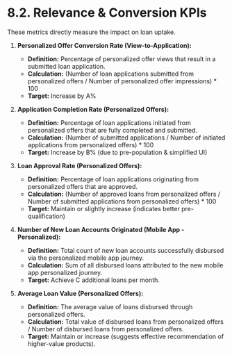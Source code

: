 # 8.2. Relevance & Conversion KPIs

These metrics directly measure the impact on loan uptake.

1.  **Personalized Offer Conversion Rate (View-to-Application):**
    *   **Definition:** Percentage of personalized offer views that result in a submitted loan application.
    *   **Calculation:** (Number of loan applications submitted from personalized offers / Number of personalized offer impressions) * 100
    *   **Target:** Increase by A%

2.  **Application Completion Rate (Personalized Offers):**
    *   **Definition:** Percentage of loan applications initiated from personalized offers that are fully completed and submitted.
    *   **Calculation:** (Number of submitted applications / Number of initiated applications from personalized offers) * 100
    *   **Target:** Increase by B% (due to pre-population & simplified UI)

3.  **Loan Approval Rate (Personalized Offers):**
    *   **Definition:** Percentage of loan applications originating from personalized offers that are approved.
    *   **Calculation:** (Number of approved loans from personalized offers / Number of submitted applications from personalized offers) * 100
    *   **Target:** Maintain or slightly increase (indicates better pre-qualification)

4.  **Number of New Loan Accounts Originated (Mobile App - Personalized):**
    *   **Definition:** Total count of new loan accounts successfully disbursed via the personalized mobile app journey.
    *   **Calculation:** Sum of all disbursed loans attributed to the new mobile app personalized journey.
    *   **Target:** Achieve C additional loans per month.

5.  **Average Loan Value (Personalized Offers):**
    *   **Definition:** The average value of loans disbursed through personalized offers.
    *   **Calculation:** Total value of disbursed loans from personalized offers / Number of disbursed loans from personalized offers.
    *   **Target:** Maintain or increase (suggests effective recommendation of higher-value products).